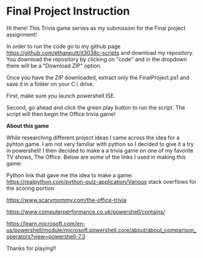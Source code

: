 # Final Project Instruction

Hi there! This Trivia game serves as my submission for the Final project assignment! 

In order to run the code go to my github page https://github.com/ethanputt/it3038c-scripts and download my repository. You download the repository by clicking on "code" and in the dropdown there will be a "Download ZIP" option.

Once you have the ZIP downloaded, extract only the FinalProject.ps1 and save it in a folder on your C:\ drive.

First, make sure you launch powershell ISE.

Second, go ahead and click the green play button to run the script. The script will then begin the Office trivia game!

**About this game**

While researching different project ideas I came across the idea for a pyhton game. I am not very familiar with python so I decided to give it a try in powershell! I then decided to make a a trivia game on one of my favorite TV shows, The Office. Below are some of the links I used in making this game:

Python link that gave me the idea to make a game: 
https://realpython.com/python-quiz-application/Various stack overflows for the scoring portion

https://www.scarymommy.com/the-office-trivia

https://www.computerperformance.co.uk/powershell/contains/

https://learn.microsoft.com/en-us/powershell/module/microsoft.powershell.core/about/about_comparison_operators?view=powershell-7.3

Thanks for playing!!
